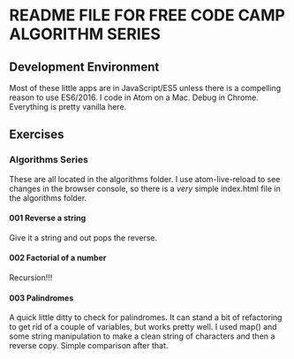# README FILE FOR FREE CODE CAMP ALGORITHM SERIES

## Development Environment
Most of these little apps are in JavaScript/ES5 unless there is a compelling reason to use ES6/2016.  I code in Atom on a Mac.  Debug in Chrome.  Everything is pretty vanilla here.

## Exercises
### Algorithms Series
These are all located in the algorithms folder.  I use atom-live-reload to see changes in the browser console, so there is a _very_ simple index.html file in the algorithms folder.
#### 001 Reverse a string
Give it a string and out pops the reverse.

#### 002 Factorial of a number
Recursion!!!

#### 003 Palindromes
A quick little ditty to check for palindromes.  It can stand a bit of refactoring to get rid of a couple of variables, but works pretty well.  I used map() and some string manipulation to make a clean string of characters and then a reverse copy.  Simple comparison after that.

